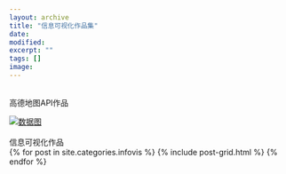 ```yaml
---
layout: archive
title: "信息可视化作品集"
date: 
modified:
excerpt: ""
tags: []
image: 
---
```

<br/>高德地图API作品
<div><a href="https://690244957.github.io/infovis/%E4%BF%A1%E6%81%AF%E5%8F%AF%E8%A7%86%E5%8C%96%E6%9C%9F%E6%9C%AB%E4%B8%93%E6%A1%88/"><img src="https://690244957.github.io/images/data_visualization.jpg" alt="数据图"></a></div>
<br/>信息可视化作品
<div class="tiles">
{% for post in site.categories.infovis %}
  {% include post-grid.html %}
{% endfor %}
</div><!-- /.tiles 把所有categories 有 infovis 的列出来-->

